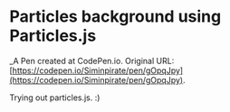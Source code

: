 # Particles background using Particles.js
 _A Pen created at CodePen.io. Original URL: [https://codepen.io/Siminpirate/pen/gOpqJpy](https://codepen.io/Siminpirate/pen/gOpqJpy).

 Trying out particles.js. :)